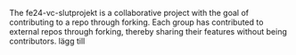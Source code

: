 The fe24-vc-slutprojekt is a collaborative project with the goal of contributing to a repo through forking. 
Each group has contributed to external repos through forking, thereby sharing their features without being contributors. lägg till